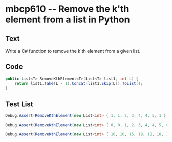 # mbcp610 -- Remove the k'th element from a list in Python

## Text

Write a C# function to remove the k'th element from a given list.

## Code

```csharp
public List<T> RemoveKthElement<T>(List<T> list1, int L) {
    return list1.Take(L - 1).Concat(list1.Skip(L)).ToList();
}
```

## Test List

```csharp
Debug.Assert(RemoveKthElement(new List<int> { 1, 1, 2, 3, 4, 4, 5, 1 }, 3).SequenceEqual(new List<int> { 1, 1, 3, 4, 4, 5, 1 }));
```

```csharp
Debug.Assert(RemoveKthElement(new List<int> { 0, 0, 1, 2, 3, 4, 4, 5, 6, 6, 6, 7, 8, 9, 4, 4 }, 4).SequenceEqual(new List<int> { 0, 0, 1, 3, 4, 4, 5, 6, 6, 6, 7, 8, 9, 4, 4 }));
```

```csharp
Debug.Assert(RemoveKthElement(new List<int> { 10, 10, 15, 19, 18, 18, 17, 26, 26, 17, 18, 10 }, 5).SequenceEqual(new List<int> { 10, 10, 15, 19, 18, 17, 26, 26, 17, 18, 10 }));
```
